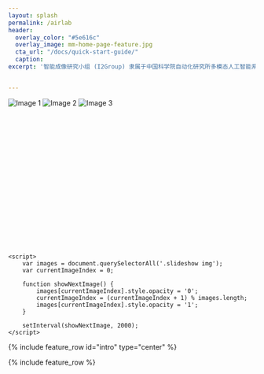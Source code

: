 ```yaml
---
layout: splash
permalink: /airlab
header:
  overlay_color: "#5e616c"
  overlay_image: mm-home-page-feature.jpg
  cta_url: "/docs/quick-start-guide/"
  caption:
excerpt: '智能成像研究小组 (I2Group) 隶属于中国科学院自动化研究所多模态人工智能系统全国重点实验室视频内容安全团队，团队负责人为胡卫明研究员，研究小组负责人为李兵研究员和王隽副研究员。研究小组围绕ISP智能参数优化、图像质量评估、low-level视觉大模型、白平衡等底层视觉方向开展了一系列具有高学术价值的基础理论和创新方法研究，相关成果发表在TPAMI、IJCV、CVPR、ECCV等国际权威期刊和会议上，并获得了AIM 2022 Learned Smart ISP客观指标赛道的第一名，核心技术已在合作企业的产品上实现落地应用，大幅提升了相机成像的质量和效率，加快了产品的更新迭代，给用户带来了更好的视觉体验。<br /><br /> {::nomarkdown} {:/nomarkdown}'


---
```

<div>
<head>
    <style>  
        .slideshow img {
            position: absolute;
            width: 100%;
            height: 100%;
            opacity: 0;
            transition: opacity 1s ease-in-out;
        }
    </style>
</head>
<body>
    <div style="position: relative;width: 100%;height: 300px;overflow: hidden;">
        <img src="01.PNG" alt="Image 1">
        <img src="02.PNG" alt="Image 2">
        <img src="03.PNG" alt="Image 3">
    </div>

    <script>
        var images = document.querySelectorAll('.slideshow img');
        var currentImageIndex = 0;

        function showNextImage() {
            images[currentImageIndex].style.opacity = '0';
            currentImageIndex = (currentImageIndex + 1) % images.length;
            images[currentImageIndex].style.opacity = '1';
        }

        setInterval(showNextImage, 2000); 
    </script>
</body>
</div>


{% include feature_row id="intro" type="center" %}

{% include feature_row %}
